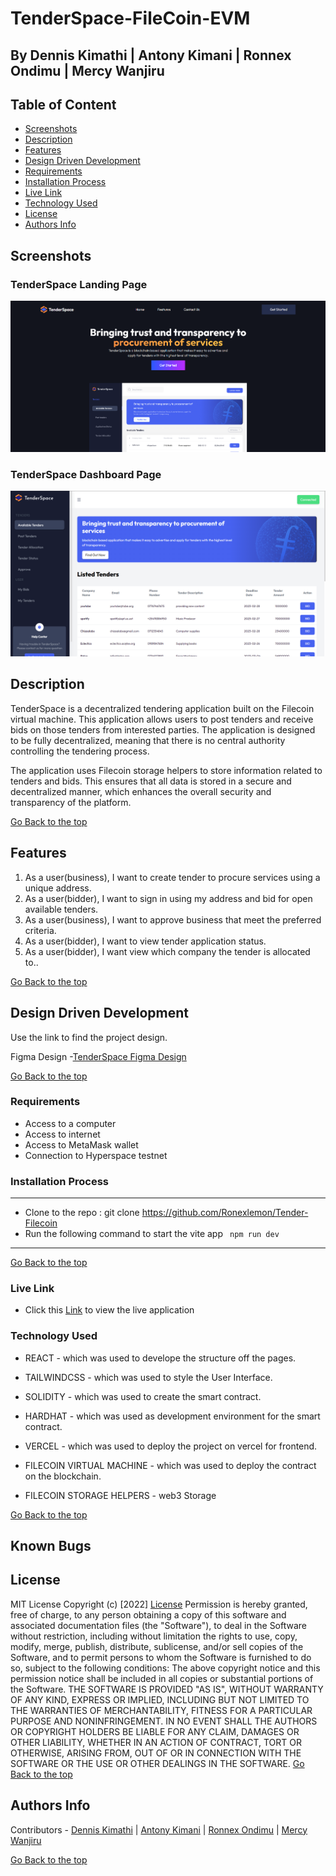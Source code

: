 # TenderSpace-FileCoin-EVM
## By Dennis Kimathi | Antony Kimani | Ronnex Ondimu | Mercy Wanjiru

 ## Table of Content
 - [Screenshots](#screenshots)
 - [Description](#description)
 - [Features](#features)
 - [Design Driven Development](#Design-Driven-Development)
 - [Requirements](#requirements)
 - [Installation Process](#installation-Process)
 - [Live Link](#Live-Link)
 - [Technology  Used](#technology-Used)
 - [License](#license)
 - [Authors Info](#Authors-Info)


## Screenshots
### TenderSpace Landing Page
 ![image](./client\screenshots\Screenshot_20230227_010243.png)

### TenderSpace Dashboard Page
 ![image](./client\screenshots\Screenshot_20230227_010441.png)


## Description
<p>TenderSpace is a decentralized tendering application built on the Filecoin virtual machine. This application allows users to post tenders and receive bids on those tenders from interested parties. The application is designed to be fully decentralized, meaning that there is no central authority controlling the tendering process.

The application uses Filecoin storage helpers to store information related to tenders and bids. This ensures that all data is stored in a secure and decentralized manner, which enhances the overall security and transparency of the platform.</p>

[Go Back to the top](#TenderSpace-FileCoin-EVM)
## Features
1. As a user(business), I want to create tender to procure services using a unique address.
2. As a user(bidder), I want to sign in using my address and bid for open available tenders.
3. As a user(business), I want to approve business that meet the preferred criteria.
4. As a user(bidder), I want to view tender application status.
4. As a user(bidder), I want view which company the tender is allocated to..


[Go Back to the top](#TenderSpace-FileCoin-EVM)

## Design Driven Development

Use the link to find the project design.

Figma Design -[TenderSpace Figma Design](https://www.figma.com/file/p54qsIBUhPAANgWbnhlkIl/Filecoin?node-id=3%3A2&t=0Ur148Ag139NmPsL-1)

[Go Back to the top](#TenderSpace-FileCoin-EVM)

 ###  Requirements
 * Access to  a computer 
 * Access to internet
 * Access to MetaMask wallet
 * Connection to Hyperspace testnet

 ### Installation Process
 ****
* Clone to the repo : git clone https://github.com/Ronexlemon/Tender-Filecoin
* Run the following command to start the vite app ``` npm run dev```

 ****
 [Go Back to the top](#TenderSpace-FileCoin-EVM)

### Live Link
- Click this [Link](https://tender-filecoin.vercel.app/) to view the live application

### Technology  Used
* REACT - which was used to develope the structure off the pages.

* TAILWINDCSS - which was used to style the User Interface.
* SOLIDITY - which was used to create the smart contract.
* HARDHAT - which was used as development environment for the smart contract.
* VERCEL - which was used to deploy the project on vercel for frontend.
* FILECOIN VIRTUAL MACHINE - which was used to deploy the contract on the blockchain.
* FILECOIN STORAGE HELPERS - web3 Storage

[Go Back to the top](#TenderSpace-FileCoin-EVM)

## Known Bugs


## License
MIT License
Copyright (c) [2022] [License](LICENSE.txt)
Permission is hereby granted, free of charge, to any person obtaining a copy
of this software and associated documentation files (the "Software"), to deal
in the Software without restriction, including without limitation the rights
to use, copy, modify, merge, publish, distribute, sublicense, and/or sell
copies of the Software, and to permit persons to whom the Software is
furnished to do so, subject to the following conditions:
The above copyright notice and this permission notice shall be included in all
copies or substantial portions of the Software.
THE SOFTWARE IS PROVIDED "AS IS", WITHOUT WARRANTY OF ANY KIND, EXPRESS OR
IMPLIED, INCLUDING BUT NOT LIMITED TO THE WARRANTIES OF MERCHANTABILITY,
FITNESS FOR A PARTICULAR PURPOSE AND NONINFRINGEMENT. IN NO EVENT SHALL THE
AUTHORS OR COPYRIGHT HOLDERS BE LIABLE FOR ANY CLAIM, DAMAGES OR OTHER
LIABILITY, WHETHER IN AN ACTION OF CONTRACT, TORT OR OTHERWISE, ARISING FROM,
OUT OF OR IN CONNECTION WITH THE SOFTWARE OR THE USE OR OTHER DEALINGS IN THE
SOFTWARE.
[Go Back to the top](#TenderSpace-FileCoin-EVM)

## Authors Info
Contributors - [Dennis Kimathi](https://github.com/DennohKim) | 
[Antony Kimani](https://github.com/anthonykimani) | 
[Ronnex Ondimu](https://github.com/Ronexlemon) | 
[Mercy Wanjiru]()


[Go Back to the top](#TenderSpace-FileCoin-EVM)